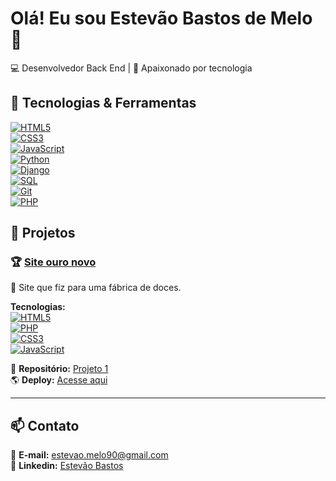 # Olá! Eu sou Estevão Bastos de Melo 👋  
💻 Desenvolvedor Back End | 🚀 Apaixonado por tecnologia  

## 🔧 Tecnologias & Ferramentas  
[![HTML5](https://img.shields.io/badge/HTML5-E34F26?style=for-the-badge&logo=html5&logoColor=white)](https://developer.mozilla.org/pt-BR/docs/Web/HTML)  
[![CSS3](https://img.shields.io/badge/CSS3-1572B6?style=for-the-badge&logo=css3&logoColor=white)](https://developer.mozilla.org/pt-BR/docs/Web/CSS)  
[![JavaScript](https://img.shields.io/badge/JavaScript-F7DF1E?style=for-the-badge&logo=javascript&logoColor=black)](https://developer.mozilla.org/pt-BR/docs/Web/JavaScript)  
[![Python](https://img.shields.io/badge/Python-3776AB?style=for-the-badge&logo=python&logoColor=white)](https://www.python.org/)  
[![Django](https://img.shields.io/badge/Django-092E20?style=for-the-badge&logo=django&logoColor=white)](https://www.djangoproject.com/)  
[![SQL](https://img.shields.io/badge/SQL-4479A1?style=for-the-badge&logo=mysql&logoColor=white)](https://www.mysql.com/)  
[![Git](https://img.shields.io/badge/Git-F05032?style=for-the-badge&logo=git&logoColor=white)](https://git-scm.com/)  
[![PHP](https://img.shields.io/badge/PHP-777BB4?style=for-the-badge&logo=php&logoColor=white)](https://www.php.net/)  



## 📁 Projetos  

### 🏆 [Site ouro novo](https://github.com/EstevaoBastos/Projeto_1)  
📝 Site que fiz para uma fábrica de doces.  

**Tecnologias:**  
[![HTML5](https://img.shields.io/badge/HTML5-E34F26?style=for-the-badge&logo=html5&logoColor=white)](https://developer.mozilla.org/pt-BR/docs/Web/HTML)  
[![PHP](https://img.shields.io/badge/PHP-777BB4?style=for-the-badge&logo=php&logoColor=white)](https://www.php.net/)  
[![CSS3](https://img.shields.io/badge/CSS3-1572B6?style=for-the-badge&logo=css3&logoColor=white)](https://developer.mozilla.org/pt-BR/docs/Web/CSS)  
[![JavaScript](https://img.shields.io/badge/JavaScript-F7DF1E?style=for-the-badge&logo=javascript&logoColor=black)](https://developer.mozilla.org/pt-BR/docs/Web/JavaScript)  

🔗 **Repositório:** [Projeto 1](https://github.com/EstevaoBastos/Projeto_1)  
🌎 **Deploy:** [Acesse aqui](https://docesouronovo.com.br/)  

---





## 📫 Contato  
📩 **E-mail:** estevao.melo90@gmail.com  
👔 **Linkedin:** [Estevão Bastos](https://linkedin.com/in/estevão-bastos-de-melo-5b010226b/)  
